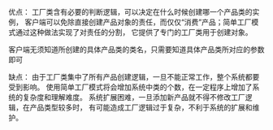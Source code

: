 优点：
工厂类含有必要的判断逻辑，可以决定在什么时候创建哪一个产品类的实例，
客户端可以免除直接创建产品对象的责任，而仅仅“消费”产品；简单工厂模式通过这种做法实现了对责任的分割，
它提供了专门的工厂类用于创建对象。

客户端无须知道所创建的具体产品类的类名，只需要知道具体产品类所对应的参数即可


缺点：
由于工厂类集中了所有产品创建逻辑，一旦不能正常工作，整个系统都要受到影响。
使用简单工厂模式将会增加系统中类的个数，在一定程序上增加了系统的复杂度和理解难度。
系统扩展困难，一旦添加新产品就不得不修改工厂逻辑，在产品类型较多时，
有可能造成工厂逻辑过于复杂，不利于系统的扩展和维护。